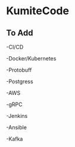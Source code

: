 # KumiteCode

## To Add

-CI/CD

-Docker/Kubernetes

-Protobuff

-Postgress

-AWS

-gRPC

-Jenkins

-Ansible

-Kafka
